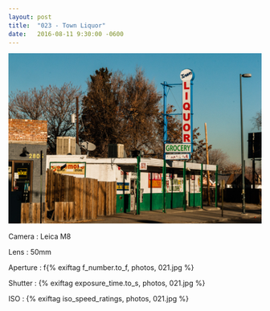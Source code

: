 ```yaml
---
layout: post
title:  "023 - Town Liquor"
date:   2016-08-11 9:30:00 -0600
---
```


![023 - Town Liquor](/photos/023.jpg)

Camera
: Leica M8

Lens
: 50mm

Aperture
: f{% exiftag f_number.to_f, photos, 021.jpg %}

Shutter
: {% exiftag exposure_time.to_s, photos, 021.jpg %}

ISO
: {% exiftag iso_speed_ratings, photos, 021.jpg %}
